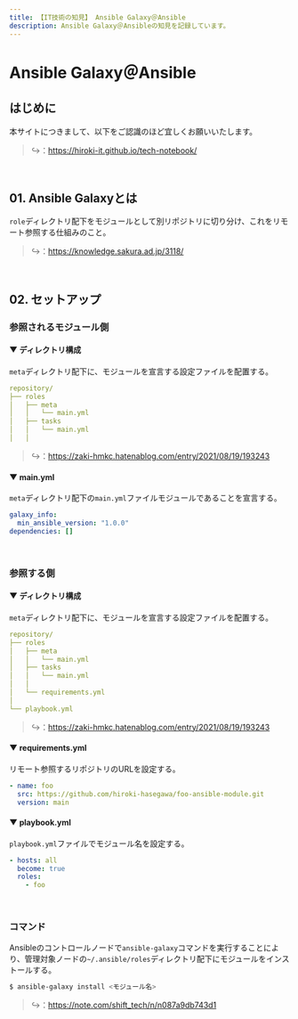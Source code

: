 ```yaml
---
title: 【IT技術の知見】 Ansible Galaxy＠Ansible
description: Ansible Galaxy＠Ansibleの知見を記録しています。
---
```


# Ansible Galaxy＠Ansible

## はじめに

本サイトにつきまして、以下をご認識のほど宜しくお願いいたします。

> ↪️：https://hiroki-it.github.io/tech-notebook/

<br>

## 01. Ansible Galaxyとは

`role`ディレクトリ配下をモジュールとして別リポジトリに切り分け、これをリモート参照する仕組みのこと。

> ↪️：https://knowledge.sakura.ad.jp/3118/

<br>

## 02. セットアップ

### 参照されるモジュール側

#### ▼ ディレクトリ構成

`meta`ディレクトリ配下に、モジュールを宣言する設定ファイルを配置する。

```yaml
repository/
├── roles
│   ├── meta
│   │   └── main.yml
│   ├── tasks
│   │   └── main.yml
│   │
```

> ↪️：https://zaki-hmkc.hatenablog.com/entry/2021/08/19/193243

#### ▼ main.yml

`meta`ディレクトリ配下の`main.yml`ファイルモジュールであることを宣言する。

```yaml
galaxy_info:
  min_ansible_version: "1.0.0"
dependencies: []
```

<br>

### 参照する側

#### ▼ ディレクトリ構成

`meta`ディレクトリ配下に、モジュールを宣言する設定ファイルを配置する。

```yaml
repository/
├── roles
│   ├── meta
│   │   └── main.yml
│   ├── tasks
│   │   └── main.yml
│   │
│   └── requirements.yml
│
└── playbook.yml
```

> ↪️：https://zaki-hmkc.hatenablog.com/entry/2021/08/19/193243

#### ▼ requirements.yml

リモート参照するリポジトリのURLを設定する。

```yaml
- name: foo
  src: https://github.com/hiroki-hasegawa/foo-ansible-module.git
  version: main
```

#### ▼ playbook.yml

`playbook.yml`ファイルでモジュール名を設定する。

```yaml
- hosts: all
  become: true
  roles:
    - foo
```

<br>

### コマンド

Ansibleのコントロールノードで`ansible-galaxy`コマンドを実行することにより、管理対象ノードの`~/.ansible/roles`ディレクトリ配下にモジュールをインストールする。

```bash
$ ansible-galaxy install <モジュール名>
```

> ↪️：https://note.com/shift_tech/n/n087a9db743d1

<br>
